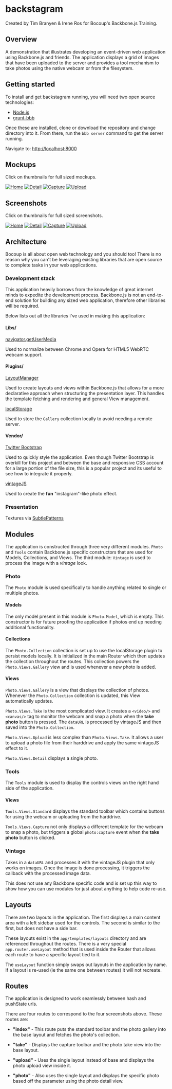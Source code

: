 backstagram
===========

Created by Tim Branyen & Irene Ros for Bocoup's Backbone.js Training.

## Overview ##

A demonstration that illustrates developing an event-driven web application
using Backbone.js and friends.  The application displays a grid of images
that have been uploaded to the server and provides a tool mechanism to take
photos using the native webcam or from the filesystem.

## Getting started ##

To install and get backstagram running, you will need two open source
technologies:

* [Node.js](http://nodejs.org)
* [grunt-bbb](http://github.com/backbone-boilerplate/grunt-bbb)

Once these are installed, clone or download the repository and change directory
into it.  From there, run the `bbb server` command to get the server running.

Navigate to: [http://localhost:8000](http://localhost:8000)

## Mockups ##

Click on thumbnails for full sized mockups.

[![Home](https://github.com/tbranyen/backstagram/raw/assets/mockups/thumbnails/home.jpg)](https://github.com/tbranyen/backstagram/raw/assets/mockups/full/home.jpg)
[![Detail](https://github.com/tbranyen/backstagram/raw/assets/mockups/thumbnails/detail.jpg)](https://github.com/tbranyen/backstagram/raw/assets/mockups/full/detail.jpg)
[![Capture](https://github.com/tbranyen/backstagram/raw/assets/mockups/thumbnails/capture.jpg)](https://github.com/tbranyen/backstagram/raw/assets/mockups/full/capture.jpg)
[![Upload](https://github.com/tbranyen/backstagram/raw/assets/mockups/thumbnails/upload.jpg)](https://github.com/tbranyen/backstagram/raw/assets/mockups/full/upload.jpg)

## Screenshots ##

Click on thumbnails for full sized screenshots.

[![Home](https://github.com/tbranyen/backstagram/raw/assets/screenshots/thumbnails/home.jpg)](https://github.com/tbranyen/backstagram/raw/assets/screenshots/full/home.jpg)
[![Detail](https://github.com/tbranyen/backstagram/raw/assets/screenshots/thumbnails/detail.jpg)](https://github.com/tbranyen/backstagram/raw/assets/screenshots/full/detail.jpg)
[![Capture](https://github.com/tbranyen/backstagram/raw/assets/screenshots/thumbnails/capture.jpg)](https://github.com/tbranyen/backstagram/raw/assets/screenshots/full/capture.jpg)
[![Upload](https://github.com/tbranyen/backstagram/raw/assets/screenshots/thumbnails/upload.jpg)](https://github.com/tbranyen/backstagram/raw/assets/screenshots/full/upload.jpg)

## Architecture ##

Bocoup is all about open web technology and you should too! There is no reason
why you can't be leveraging existing libraries that are open source to complete
tasks in your web applications.

### Development stack ###

This application heavily borrows from the knowledge of great internet minds to
expedite the development process.  Backbone.js is not an end-to-end solution
for building any sized web application, therefore other libraries will be
required.

Below lists out all the libraries I've used in making this application:

#### Libs/ ####

[navigator.getUserMedia](https://github.com/rwldrn/navigator.getusermedia)

Used to normalize between Chrome and Opera for HTML5 WebRTC webcam support.

#### Plugins/ ####

[LayoutManager](https://github.com/tbranyen/backbone.layoutmanager)

Used to create layouts and views within Backbone.js that allows for a more
declarative approach when structuring the presentation layer.  This handles the
template fetching and rendering and general View management.

[localStorage](https://github.com/jeromegn/Backbone.localStorage)

Used to store the `Gallery` collection locally to avoid needing a remote
server.

#### Vendor/ ####

[Twitter Bootstrap](https://github.com/twitter/bootstrap)

Used to quickly style the application. Even though Twitter Bootstrap is
overkill for this project and between the base and responsive CSS account for a
large portion of the file size, this is a popular project and its useful to see
how to integrate it properly.

[vintageJS](https://github.com/rendro/vintageJS)

Used to create the **fun** "instagram"-like photo effect.

### Presentation ###

Textures via [SubtlePatterns](http://subtlepatterns.com/)

## Modules ##

The application is constructed through three very different modules.  `Photo`
and `Tools` contain Backbone.js specific constructors that are used for Models,
Collections, and Views.  The third module: `Vintage` is used to process the
image with a *vintage* look.

### Photo ###

The `Photo` module is used specifically to handle anything related to single
or multiple photos.

#### Models ####

The only model present in this module is `Photo.Model`, which is empty.  This
constructor is for future proofing the application if photos end up needing
additional functionality.

#### Collections ####

The `Photo.Collection` collection is set up to use the localStorage plugin to
persist models locally.  It is initialized in the main Router which then
updates the collection throughout the routes.  This collection powers the
`Photo.Views.Gallery` view and is used whenever a new photo is added.

#### Views ####

`Photo.Views.Gallery` is a view that displays the collection of photos.
Whenever the `Photo.Collection` collection is updated, this View automatically
updates.

`Photo.Views.Take` is the most complicated view.  It creates a `<video/>` and
`<canvas/>` tag to monitor the webcam and snap a photo when the **take photo**
button is pressed.  The `dataURL` is processed by vintageJS and then saved into
the `Photo.Collection`.

`Photo.Views.Upload` is less complex than `Photo.Views.Take`.  It allows a user
to upload a photo file from their harddrive and apply the same vintageJS effect
to it.

`Photo.Views.Detail` displays a single photo.

### Tools ###

The `Tools` module is used to display the controls views on the right hand
side of the application.

#### Views ####

`Tools.Views.Standard` displays the standard toolbar which contains buttons for
using the webcam or uploading from the harddrive.

`Tools.Views.Capture` not only displays a different template for the webcam to
snap a photo, but triggers a global `photo:capture` event when the **take
photo** button is clicked.

### Vintage ###

Takes in a `dataURL` and processes it with the vintageJS plugin that only works
on images.  Once the image is done processing, it triggers the callback with
the processed image data.

This does not use any Backbone specific code and is set up this way to show how
you can use modules for just about anything to help code re-use.

## Layouts ##

There are two layouts in the application.  The first displays a main content
area with a left sidebar used for the controls.  The second is similar to the
first, but does not have a side bar.

These layouts exist in the `app/templates/layouts` directory and are referenced
throughout the routes.  There is a very special `app.router.useLayout` method
that is used inside the Router that allows each route to have a specific layout
tied to it.

The `useLayout` function simply swaps out layouts in the application by name.
If a layout is re-used (ie the same one between routes) it will not recreate.

## Routes ##

The application is designed to work seamlessly between hash and pushState urls.

There are four routes to correspond to the four screenshots above.  These
routes are:

* **"index"** - This route puts the standard toolbar and the photo gallery into
  the base layout and fetches the photo's collection.

* **"take"** - Displays the capture toolbar and the photo take view into the
  base layout.

* **"upload"** - Uses the single layout instead of base and displays the photo
  upload view inside it.

* **"photo"** - Also uses the single layout and displays the specific photo
  based off the parameter using the photo detail view.
